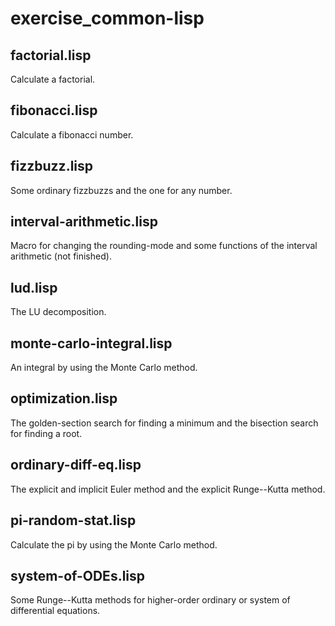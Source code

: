 # exercise_common-lisp

## factorial.lisp
Calculate a factorial.

## fibonacci.lisp
Calculate a fibonacci number.

## fizzbuzz.lisp
Some ordinary fizzbuzzs and the one for any number.

## interval-arithmetic.lisp
Macro for changing the rounding-mode and some functions of the interval arithmetic (not finished).

## lud.lisp
The LU decomposition.

## monte-carlo-integral.lisp
An integral by using the Monte Carlo method.

## optimization.lisp
The golden-section search for finding a minimum and the bisection search for finding a root.

## ordinary-diff-eq.lisp
The explicit and implicit Euler method and the explicit Runge--Kutta method.

## pi-random-stat.lisp
Calculate the pi by using the Monte Carlo method.

## system-of-ODEs.lisp
Some Runge--Kutta methods for higher-order ordinary or system of differential equations.
